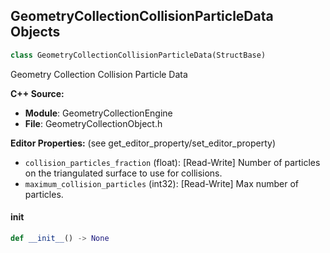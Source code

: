 ## GeometryCollectionCollisionParticleData Objects

```python
class GeometryCollectionCollisionParticleData(StructBase)
```

Geometry Collection Collision Particle Data

**C++ Source:**

- **Module**: GeometryCollectionEngine
- **File**: GeometryCollectionObject.h

**Editor Properties:** (see get_editor_property/set_editor_property)

- ``collision_particles_fraction`` (float):  [Read-Write] Number of particles on the triangulated surface to use for collisions.
- ``maximum_collision_particles`` (int32):  [Read-Write] Max number of particles.

<a id="unreal.GeometryCollectionCollisionParticleData.__init__"></a>

#### __init__

```python
def __init__() -> None
```

<a id="unreal.ConstraintBaseParams"></a>
